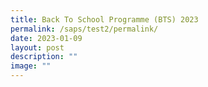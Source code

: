 ```yaml
---
title: Back To School Programme (BTS) 2023
permalink: /saps/test2/permalink/
date: 2023-01-09
layout: post
description: ""
image: ""
---
```


